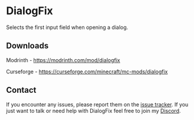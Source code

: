 # DialogFix
Selects the first input field when opening a dialog.

## Downloads

Modrinth - https://modrinth.com/mod/dialogfix

Curseforge - https://curseforge.com/minecraft/mc-mods/dialogfix

## Contact
If you encounter any issues, please report them on the [issue tracker](https://github.com/FlorianMichael/DialogFix/issues). If you just want to talk or need help with DialogFix feel free to join my [Discord](https://florianmichael.de/discord).
